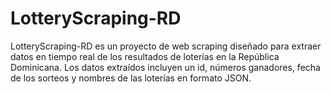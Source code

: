 # LotteryScraping-RD
LotteryScraping-RD es un proyecto de web scraping diseñado para extraer datos en tiempo real de los resultados de loterías en la República Dominicana. Los datos extraídos incluyen un id, números ganadores, fecha de los sorteos y nombres de las loterías en formato JSON.
